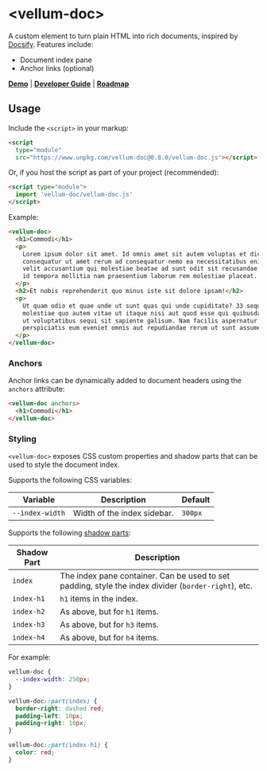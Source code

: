 # \<vellum-doc>

A custom element to turn plain HTML into rich documents, inspired by
[Docsify](https://docsify.js.org). Features include:

- Document index pane
- Anchor links (optional)

**[Demo](https://grislyeye.github.io/vellum-doc/)** |
**[Developer Guide](CONTRIBUTING.md)** |
**[Roadmap](https://github.com/grislyeye/vellum-doc/issues?q=is%3Aissue+is%3Aopen+label%3Aenhancement)**

## Usage

Include the `<script>` in your markup:

```html
<script
  type="module"
  src="https://www.unpkg.com/vellum-doc@0.8.0/vellum-doc.js"></script>
```

Or, if you host the script as part of your project (recommended):

```html
<script type="module">
  import 'vellum-doc/vellum-doc.js'
</script>
```

Example:

```html
<vellum-doc>
  <h1>Commodi</h1>
  <p>
    Lorem ipsum dolor sit amet. Id omnis amet sit autem voluptas et dicta
    consequatur ut amet rerum ad consequatur nemo ea necessitatibus enim. Aut
    velit accusantium qui molestiae beatae ad sunt odit sit recusandae sapiente
    id tempora mollitia nam praesentium laborum rem molestiae placeat.
  </p>
  <h2>Et nobis reprehenderit quo minus iste sit dolore ipsam!</h2>
  <p>
    Ut quam odio et quae unde ut sunt quas qui unde cupiditate? 33 sequi
    molestiae quo autem vitae ut itaque nisi aut quod esse qui quibusdam labore
    ut voluptatibus sequi sit sapiente galisum. Nam facilis aspernatur et eius
    perspiciatis eum eveniet omnis aut repudiandae rerum ut sunt assumenda?
  </p>
</vellum-doc>
```

### Anchors

Anchor links can be dynamically added to document headers using the `anchors`
attribute:

```html
<vellum-doc anchors>
  <h1>Commodi</h1>
</vellum-doc>
```

### Styling

`<vellum-doc>` exposes CSS custom properties and shadow parts that can be used
to style the document index.

Supports the following CSS variables:

| Variable        | Description                 | Default |
| --------------- | --------------------------- | ------- |
| `--index-width` | Width of the index sidebar. | `300px` |

Supports the following
[shadow parts](https://developer.mozilla.org/en-US/docs/Web/CSS/CSS_shadow_parts):

| Shadow Part | Description                                                                                          |
| ----------- | ---------------------------------------------------------------------------------------------------- |
| `index`     | The index pane container. Can be used to set padding, style the index divider (`border-right`), etc. |
| `index-h1`  | `h1` items in the index.                                                                             |
| `index-h2`  | As above, but for `h1` items.                                                                        |
| `index-h3`  | As above, but for `h3` items.                                                                        |
| `index-h4`  | As above, but for `h4` items.                                                                        |

For example:

```css
vellum-doc {
  --index-width: 250px;
}

vellum-doc::part(index) {
  border-right: dashed red;
  padding-left: 10px;
  padding-right: 10px;
}

vellum-doc::part(index-h1) {
  color: red;
}
```
